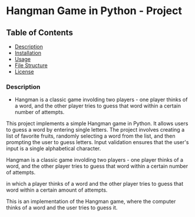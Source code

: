 # Hangman Game in Python - Project

## Table of Contents
- [Description](#description)
- [Installation](#installation)
- [Usage](#usage)
- [File Structure](#file-structure)
- [License](#license)

### Description

- Hangman is a classic game involding two players - one player thinks of a word, and the other player tries to guess that word within a certain number of attempts.


This project implements a simple Hangman game in Python. It allows users to guess a word by entering single letters. The project involves creating a list of favorite fruits, randomly selecting a word from the list, and then prompting the user to guess letters. Input validation ensures that the user's input is a single alphabetical character.


Hangman is a classic game involding two players - one player thinks of a word, and the other player tries to guess that word within a certain number of attempts.

in which a player thinks of a word and the other player tries to guess that word within a certain amount of attempts.


This is an implementation of the Hangman game, where the computer thinks of a word and the user tries to guess it. 
